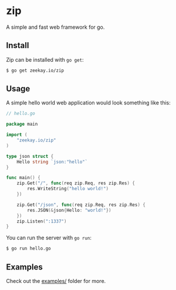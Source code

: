 # zip
A simple and fast web framework for go.

## Install
Zip can be installed with `go get`:

```bash
$ go get zeekay.io/zip
```

## Usage
A simple hello world web application would look something like this:

```go
// hello.go

package main

import (
    "zeekay.io/zip"
)

type json struct {
    Hello string `json:"hello"`
}

func main() {
    zip.Get("/", func(req zip.Req, res zip.Res) {
        res.WriteString("hello world!")
    })

    zip.Get("/json", func(req zip.Req, res zip.Res) {
        res.JSON(&json{Hello: "world!"})
    })
    zip.Listen(":1337")
}
```

You can run the server with `go run`:

```bash
$ go run hello.go
```

## Examples
Check out the [examples/][examples] folder for more.

[examples]: https://github.com/zeekay/zip/tree/master/examples

